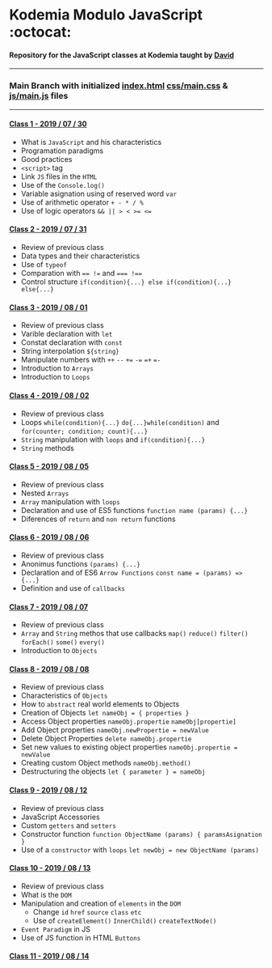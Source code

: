 # Kodemia Modulo JavaScript :octocat:

#### Repository for the JavaScript classes at Kodemia taught by [David](https://github.com/DavidMoranchel)

---

### Main Branch with initialized [index.html](index.html) [css/main.css](css/main.css) & [js/main.js](js/main.js) files

---

#### [Class 1 - 2019 / 07 / 30](../../tree/class/2019-07-30)
  * What is `JavaScript` and his characteristics
  * Programation paradigms
  * Good practices
  * `<script>` tag
  * Link `JS` files in the `HTML`
  * Use of the `Console.log()`
  * Variable asignation using of reserved word `var`
  * Use of arithmetic operator `+ - * / %`
  * Use of logic operators `&& || > < >= <=`

#### [Class 2 - 2019 / 07 / 31](../../tree/class/2019-07-31)
  * Review of previous class
  * Data types and their characteristics
  * Use of `typeof` 
  * Comparation with `== !=` and `=== !==`
  * Control structure `if(condition){...} else if(condition){...} else{...}` 

#### [Class 3 - 2019 / 08 / 01](../../tree/class/2019-08-01)
  * Review of previous class
  * Varible declaration with `let`
  * Constat declaration with `const` 
  * String interpolation `${string}`
  * Manipulate numbers with `++` `--` `+=` `-=` `=+` `=-` 
  * Introduction to `Arrays`
  * Introduction to `Loops`

#### [Class 4 - 2019 / 08 / 02](../../tree/class/2019-08-02)
  * Review of previous class
  * Loops `while(condition){...}` `do{...}while(condition)` and `for(counter; condition; count){...}`
  * `String` manipulation with `loops` and `if(condition){...}`
  * `String` methods

#### [Class 5 - 2019 / 08 / 05](../../tree/class/2019-08-05)
  * Review of previous class
  * Nested `Arrays`
  * `Array` manipulation with `loops`
  * Declaration and use of ES5 functions `function name (params) {...}`
  * Diferences of `return` and `non return` functions

#### [Class 6 - 2019 / 08 / 06](../../tree/class/2019-08-06)
  * Review of previous class
  * Anonimus functions `(params) {...}` 
  * Declaration and of ES6 `Arrow Functions` `const name = (params) => {...}`
  * Definition and use of `callbacks`

#### [Class 7 - 2019 / 08 / 07](../../tree/class/2019-08-07)
  * Review of previous class
  * `Array` and `String` methos that use callbacks
  `map()` `reduce()` `filter()` `forEach()` `some()` `every()`
  * Introduction to `Objects`

#### [Class 8 - 2019 / 08 / 08](../../tree/class/2019-08-08)
  * Review of previous class
  * Characteristics of `Objects`
  * How to `abstract` real world elements to Objects
  * Creation of Objects `let nameObj = { properties }`
  * Access Object properties `nameObj.propertie` `nameObj[propertie]`
  * Add Object properties `nameObj.newPropertie = newValue`
  * Delete Object Properties `delete nameObj.propertie`
  * Set new values to existing object properties `nameObj.propertie = newValue`
  * Creating custom Object methods `nameObj.method()`
  * Destructuring the objects `let { parameter } = nameObj`

#### [Class 9 - 2019 / 08 / 12](../../tree/class/2019-08-12)
  * Review of previous class
  * JavaScript Accessories
  * Custom `getters` and `setters`
  * Constructor function `function ObjectName (params) { paramsAsignation }`
  * Use of a `constructor` with `loops` `let newObj = new ObjectName (params)`

#### [Class 10 - 2019 / 08 / 13](../../tree/class/2019-08-13)
  * Review of previous class
  * What is the `DOM`
  * Manipulation and creation of `elements` in the `DOM`
    * Change `id` `href` `source` `class` `etc`
    * Use of `createElement()` `InnerChild()` `createTextNode()`
  * `Event Paradigm` in JS
  * Use of JS function in HTML `Buttons`

#### [Class 11 - 2019 / 08 / 14](../../tree/class/2019-08-14)
